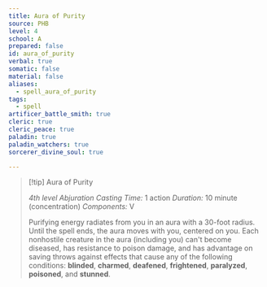 ```yaml
---
title: Aura of Purity
source: PHB
level: 4
school: A
prepared: false
id: aura_of_purity
verbal: true
somatic: false
material: false
aliases:
  - spell_aura_of_purity
tags:
  - spell
artificer_battle_smith: true
cleric: true
cleric_peace: true
paladin: true
paladin_watchers: true
sorcerer_divine_soul: true

---
```

>[!tip] Aura of Purity
>
> *4th level Abjuration*
> *Casting Time:* 1 action
> *Duration:* 10 minute (concentration)
> *Components:* V
>
>Purifying energy radiates from you in an aura with a 30-foot radius. Until the spell ends, the aura moves with you, centered on you. Each nonhostile creature in the aura (including you) can't become diseased, has resistance to poison damage, and has advantage on saving throws against effects that cause any of the following conditions: **blinded**, **charmed**, **deafened**, **frightened**, **paralyzed**, **poisoned**, and **stunned**.
>


